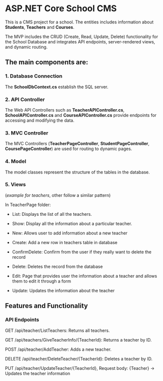 # ASP.NET Core School CMS

This is a CMS project for a school. The entities includes information about **Students**, **Teachers** and **Courses**.

The MVP includes the CRUD (Create, Read, Update, Delete) functionality for the School Database and integrates API endpoints, server-rendered views, and dynamic routing.

## The main components are:

### 1. Database Connection

The **SchoolDbContext.cs** establish the SQL server.

### 2. API Controller

The Web API Controllers such as **TeacherAPIController.cs**, **SchoolAPIController.cs** and **CourseAPIController.cs** provide endpoints for accessing and modifying the data.

### 3. MVC Controller

The MVC Controllers (**TeacherPageController**, **StudentPageController**, **CoursePageController**) are used for routing to dynamic pages.

### 4. Model

The model classes represent the structure of the tables in the database.

### 5. Views

(_example for teachers_, other follow a similar pattern)

In TeacherPage folder:

- List: Displays the list of all the teachers.

- Show: Display all the information about a particular teacher.

- New: Allows user to add information about a new teacher

- Create: Add a new row in teachers table in database

- ConfirmDelete: Confirm from the user if they really want to delete the record

- Delete: Deletes the record from the database

- Edit: Page that provides user the information about a teacher and allows them to edit it through a form

- Update: Updates the information about the teacher

## Features and Functionality

### API Endpoints

GET /api/teacher/ListTeachers: Returns all teachers.

GET /api/teachers/GiveTeacherInfo/{TeacherId}: Returns a teacher by ID.

POST /api/teacher/AddTeacher: Adds a new teacher.

DELETE /api/teacher/DeleteTeacher/{TeacherId}: Deletes a teacher by ID.

PUT /api/teacher/UpdateTeacher/{TeacherId}, Request body: {Teacher} -> Updates the teacher information
